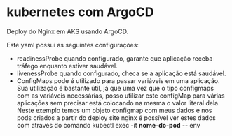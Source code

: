 # kubernetes com ArgoCD

Deploy do Nginx em AKS usando ArgoCD.

Este yaml possui as seguintes configurações:

- readinessProbe quando configurado, garante que aplicação receba tráfego enquanto estiver saudável.
- livenessProbe quando configurado, checa se a aplicação está saudável.
- ConfigMaps pode é utilizado para passar variáveis em uma aplicação. Sua utilização é bastante útil, já que uma vez que o tipo configmaps com as variáveis necessárias, posso utilizar
este configMap para várias aplicações sem precisar está colocando na mesma o valor literal dela. Neste exemplo temos um objeto configmap com meus dados e nos pods criados a partir do deploy site nginx é possível ver estes dados com através do comando kubectl exec -it **nome-do-pod** -- env


